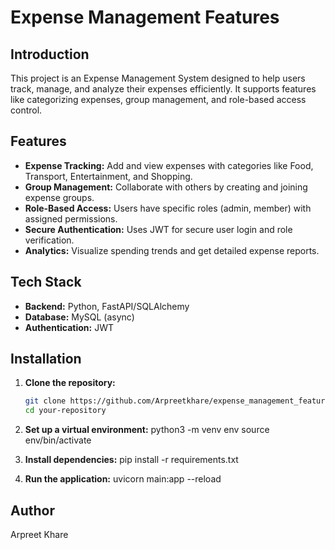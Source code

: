 # Expense Management Features

## Introduction
This project is an Expense Management System designed to help users track, manage, and analyze their expenses efficiently.
It supports features like categorizing expenses, group management, and role-based access control.

## Features
- **Expense Tracking:** Add and view expenses with categories like Food, Transport, Entertainment, and Shopping.
- **Group Management:** Collaborate with others by creating and joining expense groups.
- **Role-Based Access:** Users have specific roles (admin, member) with assigned permissions.
- **Secure Authentication:** Uses JWT for secure user login and role verification.
- **Analytics:** Visualize spending trends and get detailed expense reports.

## Tech Stack
- **Backend:** Python, FastAPI/SQLAlchemy
- **Database:** MySQL (async)
- **Authentication:** JWT
 

## Installation

1. **Clone the repository:**
   ```bash
   git clone https://github.com/Arpreetkhare/expense_management_features.git
   cd your-repository

2. **Set up a virtual environment:**
     python3 -m venv env
     source env/bin/activate
   
4. **Install dependencies:**
     pip install -r requirements.txt

5. **Run the application:**
      uvicorn main:app --reload

## Author 
  Arpreet Khare
 

   
